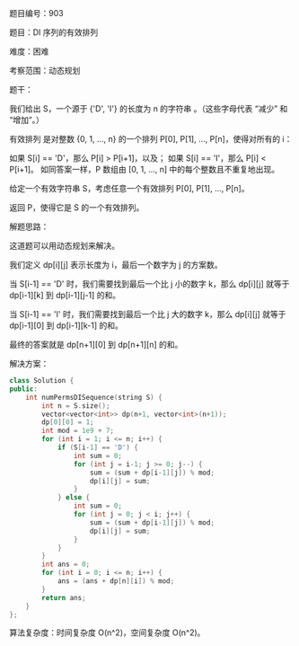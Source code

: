 题目编号：903

题目：DI 序列的有效排列

难度：困难

考察范围：动态规划

题干：

我们给出 S，一个源于 {'D', 'I'} 的长度为 n 的字符串 。（这些字母代表 “减少” 和 “增加”。）

有效排列 是对整数 {0, 1, ..., n} 的一个排列 P[0], P[1], ..., P[n]，使得对所有的 i：

如果 S[i] == 'D'，那么 P[i] > P[i+1]，以及；
如果 S[i] == 'I'，那么 P[i] < P[i+1]。
如同答案一样，P 数组由 [0, 1, ..., n] 中的每个整数且不重复地出现。

给定一个有效字符串 S，考虑任意一个有效排列 P[0], P[1], ..., P[n]。

返回 P，使得它是 S 的一个有效排列。

解题思路：

这道题可以用动态规划来解决。

我们定义 dp[i][j] 表示长度为 i，最后一个数字为 j 的方案数。

当 S[i-1] == 'D' 时，我们需要找到最后一个比 j 小的数字 k，那么 dp[i][j] 就等于 dp[i-1][k] 到 dp[i-1][j-1] 的和。

当 S[i-1] == 'I' 时，我们需要找到最后一个比 j 大的数字 k，那么 dp[i][j] 就等于 dp[i-1][0] 到 dp[i-1][k-1] 的和。

最终的答案就是 dp[n+1][0] 到 dp[n+1][n] 的和。

解决方案：

```cpp
class Solution {
public:
    int numPermsDISequence(string S) {
        int n = S.size();
        vector<vector<int>> dp(n+1, vector<int>(n+1));
        dp[0][0] = 1;
        int mod = 1e9 + 7;
        for (int i = 1; i <= n; i++) {
            if (S[i-1] == 'D') {
                int sum = 0;
                for (int j = i-1; j >= 0; j--) {
                    sum = (sum + dp[i-1][j]) % mod;
                    dp[i][j] = sum;
                }
            } else {
                int sum = 0;
                for (int j = 0; j < i; j++) {
                    sum = (sum + dp[i-1][j]) % mod;
                    dp[i][j] = sum;
                }
            }
        }
        int ans = 0;
        for (int i = 0; i <= n; i++) {
            ans = (ans + dp[n][i]) % mod;
        }
        return ans;
    }
};
```

算法复杂度：时间复杂度 O(n^2)，空间复杂度 O(n^2)。